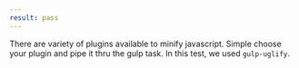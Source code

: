 ```yaml
---
result: pass
---
```


There are variety of plugins available to minify javascript. Simple choose your plugin and pipe it thru the gulp task. In this test, we used `gulp-uglify`.
